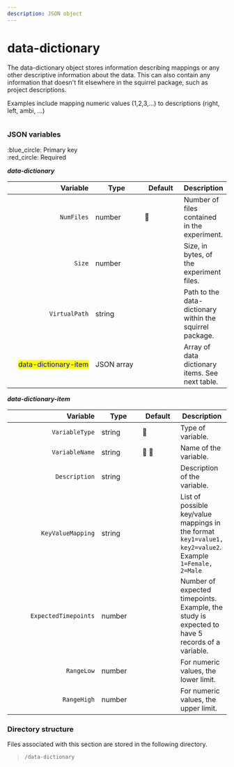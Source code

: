 ```yaml
---
description: JSON object
---
```


# data-dictionary

The data-dictionary object stores information describing mappings or any other descriptive information about the data. This can also contain any information that doesn't fit elsewhere in the squirrel package, such as project descriptions.

Examples include mapping numeric values (1,2,3,...) to descriptions (right, left, ambi, ...)

<figure><img src="https://mermaid.ink/img/pako:eNqVVE1v2zAM_SuBigAOYAdO4KaOCvTUXYZhA9bb4Itm0YlW2zL0gcUL8t8nyZYSuz20OkiP5nskRUI-o5JTQBgdBOmOi28_i3ZhluBcJclTR8pXcoBoPFePV2_09eXHd4dWhkiJIpHdbik2AOugZi3IKKAZA04dCNZAq2R0g2csG5qyUrkciUWMt0T0q4HlviZPUv_-A6UJ5IGPMvoPguuOtKTuJZORsxJveqqX2nBKU2ZKH893GA0QqYWhePAOhwp9kJHbg3cIaFOY-9oM7njrDrXOq1wuB0mytkMSpJEVq-2cLPSkt1TbB0uUk1ktlzeNt7SrOZCv9sJ9WHldGKqrYzQGjbdmCn8RK_B4EHhrIghXUH0Ni1C-5dT4rqqq2HRL8FdIKJFHIgTp8XYqmmT5jHDWhc9IJ634iHAmDxP9iPbaG_suggLu0zQeNPguy7IRJ38ZVUecdScUowZEQxg1z_9sYxVIHaGBAmEDKVRE16pARXsxVN2ZDPCFMsUFwhWpJcSIaMVf-rZEWAkNnvTMiPmbNIFlntwvzic2wmd0QjiNUY_wNt2td3n2kO_yzcM232f5JUb_nCJd74eV3-83m902zy__AQQDlFA?type=png" alt=""><figcaption></figcaption></figure>

### JSON variables

:blue\_circle: Primary key\
:red\_circle: Required

_**data-dictionary**_

<table data-full-width="true"><thead><tr><th width="256" align="right">Variable</th><th width="131.00000000000003">Type</th><th width="89">Default</th><th>Description</th></tr></thead><tbody><tr><td align="right"><code>NumFiles</code></td><td>number</td><td><span data-gb-custom-inline data-tag="emoji" data-code="1f534">🔴</span></td><td>Number of files contained in the experiment.</td></tr><tr><td align="right"><code>Size</code></td><td>number</td><td></td><td>Size, in bytes, of the experiment files.</td></tr><tr><td align="right"><code>VirtualPath</code></td><td>string</td><td></td><td>Path to the data-dictionary within the squirrel package.</td></tr><tr><td align="right"><mark style="color:blue;">data-dictionary-item</mark></td><td>JSON array</td><td></td><td>Array of data dictionary items. See next table.</td></tr></tbody></table>

_**data-dictionary-item**_

<table data-full-width="true"><thead><tr><th width="240" align="right">Variable</th><th width="98.00000000000003">Type</th><th width="87">Default</th><th>Description</th></tr></thead><tbody><tr><td align="right"><code>VariableType</code></td><td>string</td><td><span data-gb-custom-inline data-tag="emoji" data-code="1f534">🔴</span></td><td>Type of variable.</td></tr><tr><td align="right"><code>VariableName</code></td><td>string</td><td><span data-gb-custom-inline data-tag="emoji" data-code="1f534">🔴</span> <span data-gb-custom-inline data-tag="emoji" data-code="1f535">🔵</span></td><td>Name of the variable.</td></tr><tr><td align="right"><code>Description</code></td><td>string</td><td></td><td>Description of the variable.</td></tr><tr><td align="right"><code>KeyValueMapping</code></td><td>string</td><td></td><td>List of possible key/value mappings in the format <code>key1=value1, key2=value2</code>. Example <code>1=Female, 2=Male</code></td></tr><tr><td align="right"><code>ExpectedTimepoints</code></td><td>number</td><td></td><td>Number of expected timepoints. Example, the study is expected to have 5 records of a variable.</td></tr><tr><td align="right"><code>RangeLow</code></td><td>number</td><td></td><td>For numeric values, the lower limit.</td></tr><tr><td align="right"><code>RangeHigh</code></td><td>number</td><td></td><td>For numeric values, the upper limit.</td></tr></tbody></table>

### Directory structure

Files associated with this section are stored in the following directory.

> `/data-dictionary`
